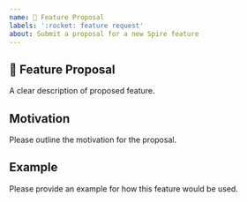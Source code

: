 ```yaml
---
name: 🚀 Feature Proposal
labels: ':rocket: feature request'
about: Submit a proposal for a new Spire feature
---
```


## 🚀 Feature Proposal

A clear description of proposed feature.

## Motivation

Please outline the motivation for the proposal.

## Example

Please provide an example for how this feature would be used.
